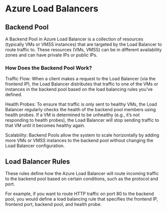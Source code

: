 # Azure Load Balancers

## Backend Pool

A Backend Pool in Azure Load Balancer is a collection of resources (typically VMs or VMSS instances) that are targeted by the Load Balancer to route traffic to. These resources (VMs, VMSS) can be in different availability zones and can have private IPs or public IPs.


### How Does the Backend Pool Work?

Traffic Flow: When a client makes a request to the Load Balancer (via the frontend IP), the Load Balancer distributes that traffic to one of the VMs or instances in the backend pool based on the load balancing rules you've defined.

Health Probes: To ensure that traffic is only sent to healthy VMs, the Load Balancer regularly checks the health of the backend pool members using health probes. If a VM is determined to be unhealthy (e.g., it’s not responding to health probes), the Load Balancer will stop sending traffic to that VM until it becomes healthy again.

Scalability: Backend Pools allow the system to scale horizontally by adding more VMs or VMSS instances to the backend pool without changing the Load Balancer configuration.

## Load Balancer Rules

These rules define how the Azure Load Balancer will route incoming traffic to the backend pool based on certain conditions, such as the protocol and port.

For example, if you want to route HTTP traffic on port 80 to the backend pool, you would define a load balancing rule that specifies the frontend IP, frontend port, backend pool, and health probe.